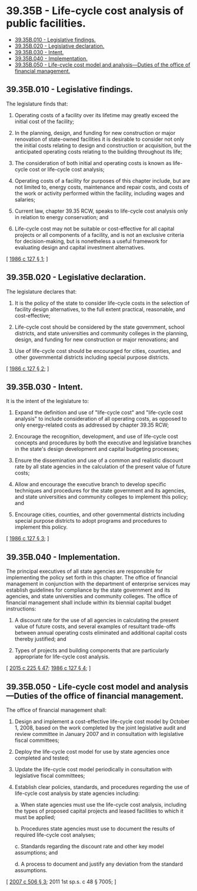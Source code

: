 # 39.35B - Life-cycle cost analysis of public facilities.
* [39.35B.010 - Legislative findings.](#3935b010---legislative-findings)
* [39.35B.020 - Legislative declaration.](#3935b020---legislative-declaration)
* [39.35B.030 - Intent.](#3935b030---intent)
* [39.35B.040 - Implementation.](#3935b040---implementation)
* [39.35B.050 - Life-cycle cost model and analysis—Duties of the office of financial management.](#3935b050---life-cycle-cost-model-and-analysisduties-of-the-office-of-financial-management)
## 39.35B.010 - Legislative findings.
The legislature finds that:

1. Operating costs of a facility over its lifetime may greatly exceed the initial cost of the facility;

2. In the planning, design, and funding for new construction or major renovation of state-owned facilities it is desirable to consider not only the initial costs relating to design and construction or acquisition, but the anticipated operating costs relating to the building throughout its life;

3. The consideration of both initial and operating costs is known as life-cycle cost or life-cycle cost analysis;

4. Operating costs of a facility for purposes of this chapter include, but are not limited to, energy costs, maintenance and repair costs, and costs of the work or activity performed within the facility, including wages and salaries;

5. Current law, chapter 39.35 RCW, speaks to life-cycle cost analysis only in relation to energy conservation; and

6. Life-cycle cost may not be suitable or cost-effective for all capital projects or all components of a facility, and is not an exclusive criteria for decision-making, but is nonetheless a useful framework for evaluating design and capital investment alternatives.

\[ [1986 c 127 § 1](http://leg.wa.gov/CodeReviser/documents/sessionlaw/1986c127.pdf?cite=1986%20c%20127%20§%201); \]

## 39.35B.020 - Legislative declaration.
The legislature declares that:

1. It is the policy of the state to consider life-cycle costs in the selection of facility design alternatives, to the full extent practical, reasonable, and cost-effective;

2. Life-cycle cost should be considered by the state government, school districts, and state universities and community colleges in the planning, design, and funding for new construction or major renovations; and

3. Use of life-cycle cost should be encouraged for cities, counties, and other governmental districts including special purpose districts.

\[ [1986 c 127 § 2](http://leg.wa.gov/CodeReviser/documents/sessionlaw/1986c127.pdf?cite=1986%20c%20127%20§%202); \]

## 39.35B.030 - Intent.
It is the intent of the legislature to:

1. Expand the definition and use of "life-cycle cost" and "life-cycle cost analysis" to include consideration of all operating costs, as opposed to only energy-related costs as addressed by chapter 39.35 RCW;

2. Encourage the recognition, development, and use of life-cycle cost concepts and procedures by both the executive and legislative branches in the state's design development and capital budgeting processes;

3. Ensure the dissemination and use of a common and realistic discount rate by all state agencies in the calculation of the present value of future costs;

4. Allow and encourage the executive branch to develop specific techniques and procedures for the state government and its agencies, and state universities and community colleges to implement this policy; and

5. Encourage cities, counties, and other governmental districts including special purpose districts to adopt programs and procedures to implement this policy.

\[ [1986 c 127 § 3](http://leg.wa.gov/CodeReviser/documents/sessionlaw/1986c127.pdf?cite=1986%20c%20127%20§%203); \]

## 39.35B.040 - Implementation.
The principal executives of all state agencies are responsible for implementing the policy set forth in this chapter. The office of financial management in conjunction with the department of enterprise services may establish guidelines for compliance by the state government and its agencies, and state universities and community colleges. The office of financial management shall include within its biennial capital budget instructions:

1. A discount rate for the use of all agencies in calculating the present value of future costs, and several examples of resultant trade-offs between annual operating costs eliminated and additional capital costs thereby justified; and

2. Types of projects and building components that are particularly appropriate for life-cycle cost analysis.

\[ [2015 c 225 § 47](http://lawfilesext.leg.wa.gov/biennium/2015-16/Pdf/Bills/Session%20Laws/Senate/5024.SL.pdf?cite=2015%20c%20225%20§%2047); [1986 c 127 § 4](http://leg.wa.gov/CodeReviser/documents/sessionlaw/1986c127.pdf?cite=1986%20c%20127%20§%204); \]

## 39.35B.050 - Life-cycle cost model and analysis—Duties of the office of financial management.
The office of financial management shall:

1. Design and implement a cost-effective life-cycle cost model by October 1, 2008, based on the work completed by the joint legislative audit and review committee in January 2007 and in consultation with legislative fiscal committees;

2. Deploy the life-cycle cost model for use by state agencies once completed and tested;

3. Update the life-cycle cost model periodically in consultation with legislative fiscal committees;

4. Establish clear policies, standards, and procedures regarding the use of life-cycle cost analysis by state agencies including:

   a. When state agencies must use the life-cycle cost analysis, including the types of proposed capital projects and leased facilities to which it must be applied;

   b. Procedures state agencies must use to document the results of required life-cycle cost analyses;

   c. Standards regarding the discount rate and other key model assumptions; and

   d. A process to document and justify any deviation from the standard assumptions.

\[ [2007 c 506 § 3](http://lawfilesext.leg.wa.gov/biennium/2007-08/Pdf/Bills/Session%20Laws/House/2366-S.SL.pdf?cite=2007%20c%20506%20§%203); 2011 1st sp.s. c 48 § 7005; \]

